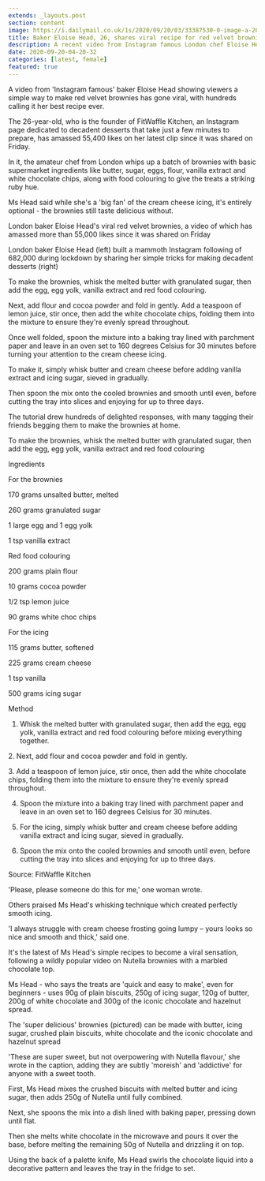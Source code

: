 ```yaml
---
extends: _layouts.post
section: content
image: https://i.dailymail.co.uk/1s/2020/09/20/03/33387530-0-image-a-20_1600568309109.jpg 
title: Baker Eloise Head, 26, shares viral recipe for red velvet brownies 
description: A recent video from Instagram famous London chef Eloise Head showing viewers how to make red velvet brownies has gone viral, with thousands calling it her best recipe ever. 
date: 2020-09-20-04-20-32 
categories: [latest, female] 
featured: true 
--- 
```

A video from 'Instagram famous' baker Eloise Head showing viewers a simple way to make red velvet brownies has gone viral, with hundreds calling it her best recipe ever.

The 26-year-old, who is the founder of FitWaffle Kitchen, an Instagram page dedicated to decadent desserts that take just a few minutes to prepare, has amassed 55,400 likes on her latest clip since it was shared on Friday.

In it, the amateur chef from London whips up a batch of brownies with basic supermarket ingredients like butter, sugar, eggs, flour, vanilla extract and white chocolate chips, along with food colouring to give the treats a striking ruby hue.

Ms Head said while she's a 'big fan' of the cream cheese icing, it's entirely optional - the brownies still taste delicious without.

London baker Eloise Head's viral red velvet brownies, a video of which has amassed more than 55,000 likes since it was shared on Friday

London baker Eloise Head (left) built a mammoth Instagram following of 682,000 during lockdown by sharing her simple tricks for making decadent desserts (right)

To make the brownies, whisk the melted butter with granulated sugar, then add the egg, egg yolk, vanilla extract and red food colouring.

Next, add flour and cocoa powder and fold in gently. Add a teaspoon of lemon juice, stir once, then add the white chocolate chips, folding them into the mixture to ensure they're evenly spread throughout.

Once well folded, spoon the mixture into a baking tray lined with parchment paper and leave in an oven set to 160 degrees Celsius for 30 minutes before turning your attention to the cream cheese icing.

To make it, simply whisk butter and cream cheese before adding vanilla extract and icing sugar, sieved in gradually.

Then spoon the mix onto the cooled brownies and smooth until even, before cutting the tray into slices and enjoying for up to three days.

The tutorial drew hundreds of delighted responses, with many tagging their friends begging them to make the brownies at home. 

To make the brownies, whisk the melted butter with granulated sugar, then add the egg, egg yolk, vanilla extract and red food colouring

Ingredients

For the brownies

170 grams unsalted butter, melted

260 grams granulated sugar

1 large egg and 1 egg yolk

1 tsp vanilla extract

Red food colouring

200 grams plain flour

10 grams cocoa powder

1/2 tsp lemon juice 

90 grams white choc chips

For the icing

115 grams butter, softened

225 grams cream cheese

1 tsp vanilla

500 grams icing sugar

Method

1. Whisk the melted butter with granulated sugar, then add the egg, egg yolk, vanilla extract and red food colouring before mixing everything together.

2. Next, add flour and cocoa powder and fold in gently. 

3. Add a teaspoon of lemon juice, stir once, then add the white chocolate chips, folding them into the mixture to ensure they're evenly spread throughout.

4. Spoon the mixture into a baking tray lined with parchment paper and leave in an oven set to 160 degrees Celsius for 30 minutes.

5. For the icing, simply whisk butter and cream cheese before adding vanilla extract and icing sugar, sieved in gradually.

6. Spoon the mix onto the cooled brownies and smooth until even, before cutting the tray into slices and enjoying for up to three days.

Source: FitWaffle Kitchen

'Please, please someone do this for me,' one woman wrote.

Others praised Ms Head's whisking technique which created perfectly smooth icing. 

'I always struggle with cream cheese frosting going lumpy – yours looks so nice and smooth and thick,' said one.

It's the latest of Ms Head's simple recipes to become a viral sensation, following a wildly popular video on Nutella brownies with a marbled chocolate top.

Ms Head - who says the treats are 'quick and easy to make', even for beginners - uses 90g of plain biscuits, 250g of icing sugar, 120g of butter, 200g of white chocolate and 300g of the iconic chocolate and hazelnut spread.

The 'super delicious' brownies (pictured) can be made with butter, icing sugar, crushed plain biscuits, white chocolate and the iconic chocolate and hazelnut spread

'These are super sweet, but not overpowering with Nutella flavour,' she wrote in the caption, adding they are subtly 'moreish' and 'addictive' for anyone with a sweet tooth.

First, Ms Head mixes the crushed biscuits with melted butter and icing sugar, then adds 250g of Nutella until fully combined.

Next, she spoons the mix into a dish lined with baking paper, pressing down until flat.

Then she melts white chocolate in the microwave and pours it over the base, before melting the remaining 50g of Nutella and drizzling it on top.

Using the back of a palette knife, Ms Head swirls the chocolate liquid into a decorative pattern and leaves the tray in the fridge to set.

